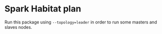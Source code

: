 Spark Habitat plan
==================

Run this package using `--topology=leader` in order to run some masters and
slaves nodes.
